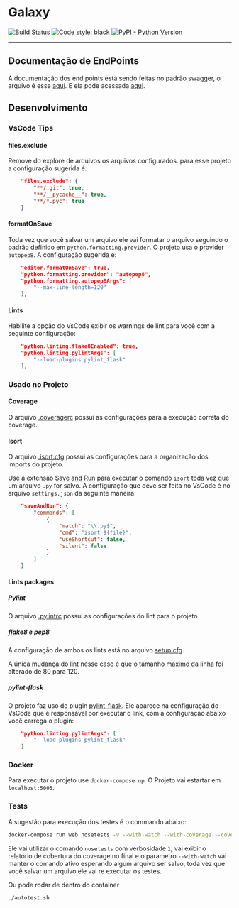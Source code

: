 # Galaxy

[![Build Status](https://travis-ci.com/FelipeFrazao/galaxy.svg?branch=master)](https://travis-ci.com/FelipeFrazao/galaxy) 
[![Code style: black](https://img.shields.io/badge/code%20style-black-000000.svg)](https://github.com/ambv/black)
[![PyPI - Python Version](https://img.shields.io/pypi/pyversions/Django.svg)](https://github.com/FelipeFrazao/galaxy)

---

## Documentação de EndPoints

A documentação dos end points está sendo feitas no padrão swagger, 
o arquivo é esse [aqui](api-v1-swagger.yaml). 
E ela pode acessada [aqui](https://app.swaggerhub.com/apis-docs/FelipeFrazao/Galaxy/1.0.0#/).
## Desenvolvimento

### VsCode Tips

#### files.exclude

Remove do explore de arquivos os arquivos configurados. 
para esse projeto a configuração sugerida é:

```json
    "files.exclude": {
        "**/.git": true,
        "**/__pycache__": true,
        "**/*.pyc": true
    }
```

#### formatOnSave

Toda vez que você salvar um arquivo ele vai formatar o arquivo 
seguindo o padrão definido em `python.formatting.provider`. 
O projeto usa o provider `autopep8`. A configuração sugerida é:

```json
    "editor.formatOnSave": true,
    "python.formatting.provider": "autopep8",
    "python.formatting.autopep8Args": [
        "--max-line-length=120"
    ],
```

#### Lints

Habilite a opção do VsCode exibir os warnings de lint para você com a seguinte configuração:

```json
    "python.linting.flake8Enabled": true,
    "python.linting.pylintArgs": [
        "--load-plugins pylint_flask"
    ],
```

### Usado no Projeto
#### Coverage

O arquivo [.coveragerc](.coveragerc) possui as configurações 
para a execução correta do coverage.

#### Isort

O arquivo [.isort.cfg](.isort.cfg) possui as configurações para a 
organização dos imports do projeto.

Use a extensão [Save and Run](https://marketplace.visualstudio.com/items?itemName=wk-j.save-and-run) 
para executar o comando `isort` toda vez que um arquivo `.py` for salvo.
A configuração que deve ser feita no VsCode é no arquivo `settings.json` da seguinte maneira:

```json
    "saveAndRun": {
        "commands": [
            {
                "match": "\\.py$",
                "cmd": "isort ${file}",
                "useShortcut": false,
                "silent": false
            }
        ]
    }
```
#### Lints packages

##### Pylint

O arquivo [.pylintrc](.pylintrc) possui as configurações do lint para o projeto.

##### flake8 e pep8

A configuração de ambos os lints está no arquivo [setup.cfg](setup.cfg).

A única mudança do lint nesse caso é que o tamanho 
maximo da linha foi alterado de 80 para 120.

##### pylint-flask

O projeto faz uso do plugin [pylint-flask](https://github.com/jschaf/pylint-flask).
Ele aparece na configuração do VsCode que é responsável por executar o link, 
com a configuração abaixo você carrega o plugin:

```json
    "python.linting.pylintArgs": [
        "--load-plugins pylint_flask"
    ]
```

### Docker

Para executar o projeto use `docker-compose up`. O Projeto vai estartar em `localhost:5005`.

### Tests

A sugestão para execução dos testes é o commando abaixo:

```bash
docker-compose run web nosetests -v --with-watch --with-coverage --cover-package=. --detailed-errors
```

Ele vai utilizar o comando `nosetests` com 
verbosidade `1`, vai exibir o relatório de cobertura do coverage
 no final e o parametro `--with-watch` vai manter o comando ativo esperando algum arquivo ser salvo, toda vez que você 
 salvar um arquivo ele vai re executar os testes.

Ou pode rodar de dentro do container
```bash
./autotest.sh
```
